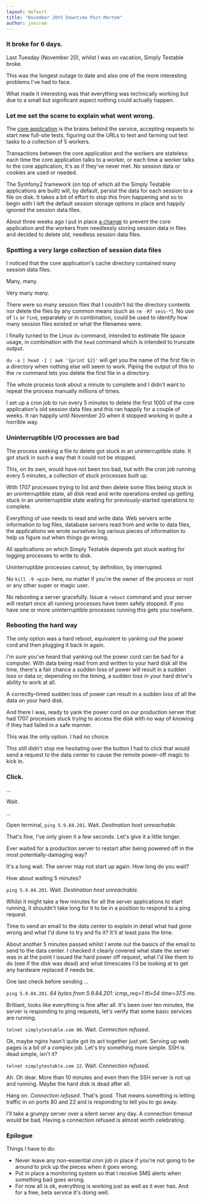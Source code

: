 ```yaml
---
layout: default
title: "November 20th Downtime Post-Mortem"
author: joncram
---
```


### It broke for 6 days.

Last Tuesday (November 20), whilst I was on vacation, Simply Testable
broke.

This was the longest outage to date and also one of the more interesting
problems I've had to face.

What made it interesting was that everything was technically working but
due to a small but significant aspect nothing could actually happen.

### Let me set the scene to explain what went wrong.

The <a href="https://github.com/webignition/app.simplytestable.com">core application</a>
is the brains behind the service, accepting requests to start new full-site tests,
figuring out the URLs to test and farming out test tasks to a collection of 5 workers.

Transactions between the core application and the workers are stateless:
each time the core  application talks to a worker, or each time a worker
talks to the core application, it's as if they've never met. No session data
or cookies are used or needed.

The Symfony2 framework (on top of which all the Simply Testable applications
are built) will, by default, persist the data for each session to a file
on disk. It takes a bit of effort to stop this from happening and so to
begin with I left the default session storage options in place and
happily ignored the session data files.

About three weeks ago I put in place [a change](https://github.com/webignition/app.simplytestable.com/commit/cf4a718ea77f7e1c2657ce33b6cd792453ebe84b)
to prevent the core application and the workers from needlessly storing
session data in files and decided to delete old, needless session data files.

### Spotting a very large collection of session data files

I noticed that the core application's cache directory contained many session
data files.

Many, many.

Very many many.

There were so many session files that I couldn't list the directory contents nor
delete the files by any common means (such as `rm -Rf sess-*`).
No use of `ls` or `find`, separately or in combination,
could be used to identify how many session files existed or what the
filenames were.

I finally turned to the Linux `du` command, intended to
estimate file space usage, in combination with the `head` command
which is intended to truncate output.

`du -a | head -1 | awk '{print $2}'` will get you the
name of the first file in a directory when nothing else will seem to work.
Piping the output of this to the `rm` command lets you
delete the first file in a directory.

The whole process took about a minute to complete and I didn't want to
repeat the process manually millions of times.

I set up a cron job to run every 5 minutes to delete the first 1000 of the core application's old
session data files and this ran happily for a couple of weeks. It ran happily until
November 20 when it stopped working in quite a horrible way.

### Uninterruptible I/O processes are bad

The process seeking a file to delete got stuck in an uninterruptible
state. It got stuck in such a way that it could not be stopped.

This, on its own, would have not been too bad, but with the cron job running
every 5 minutes, a collection of stuck processes built up.

With 1707 processes trying to list and then delete some files being
stuck in an uninterruptible state, all disk read and write operations ended
up getting stuck in an uninterruptible state waiting for previously-started
operations to complete.

Everything of use needs to read and write data. Web servers write information
to log files, database servers read from and write to data files, the applications
we wrote ourselves log various pieces of information to help us figure
out when things go wrong.

All applications on which Simply Testable depends got stuck waiting for logging
processes to write to disk.

Uninterruptible processes cannot, by definition, by interrupted.

No `kill -9 <pid>` here, no matter if you're the owner
of the process or root or any other super or magic user.

No rebooting a server gracefully. Issue a `reboot` command
and your server will restart once all running processes have been safely
stopped. If you have one or more uninterruptible processes running this
gets you nowhere.

### Rebooting the hard way

The only option was a hard reboot, equivalent to yanking out the power
cord and then plugging it back in again.

I'm sure you've heard that yanking out the power cord can be bad for a
computer. With data being read from and written to your hard disk
all the time, there's a fair chance a sudden loss of power will result
in a sudden loss or data or, depending on the timing, a sudden loss in
your hard drive's ability to work at all.

A correctly-timed sudden loss of power can result in a sudden loss of all
the data on your hard disk.

And there I was, ready to yank the power cord on our production server
that had 1707 processes stuck trying to access the disk with no way of
knowing if they had failed in a safe manner.

This was the only option. I had no choice.

This still didn't stop me
hesitating over the button I had to click that would send a request
to the data center to cause the remote power-off magic to kick in.

### Click.

...

Wait.

...

Open terminal, `ping 5.9.84.201`. Wait. *Destination host unreachable*.

That's fine, I've only given it a few seconds. Let's give it a little longer.

Ever waited for a production server to restart after being powered off in
the most potentially-damaging way?

It's a long wait. The server may not start up again. How long do you wait?

How about waiting 5 minutes?

`ping 5.9.84.201`. Wait. *Destination host unreachable*.

Whilst it might take a few minutes for all the server applications to start
running, it shouldn't take long for it to be in a position to respond to a
ping request.

Time to send an email to the data center to explain in detail what had
gone wrong and what I'd done to try and fix it? It'll at least pass the
time.

About another 5 minutes passed whilst I wrote out the basics of the email
to send to the data center. I checked it clearly covered what state the
server was in at the point I issued the hard power off request, what I'd
like them to do (see if the disk was dead) and what timescales I'd be
looking at to get any hardware replaced if needs be.

One last check before sending &hellip;

`ping 5.9.84.201`. *64 bytes from 5.9.84.201: icmp_req=1 ttl=54 time=37.5 ms*.

Brilliant, looks like everything is fine after all. It's been over ten minutes,
the server is responding to ping requests, let's verify that some basic
services are running.

`telnet simplytestable.com 80`. Wait. *Connection refused*.

Ok, maybe nginx hasn't quite got its act together just yet. Serving up
web pages is a bit of a complex job. Let's try something more simple.
SSH is dead simple, isn't it?

`telnet simplytestable.com 22`. Wait. *Connection refused*.

Ah. Oh dear. More than 10 minutes and even then the SSH server is not
up and running. Maybe the hard disk is dead after all.

Hang on. *Connection refused*. That's good. That means something
is letting traffic in on ports 80 and 22 and is responding to tell you to
go away.

I'll take a grumpy server over a silent server any day. A connection timeout
would be bad. Having a connection refused is almost worth celebrating.

### Epilogue

Things I have to do:

- Never leave any non-essential cron job in place if you're not going
to be around to pick up the pieces when it goes wrong.
- Put in place a monitoring system so that I receive SMS alerts
when something bad goes wrong.
- For now all is ok, everything is working just as well as it ever has. And
for a free, beta service it's doing well.
